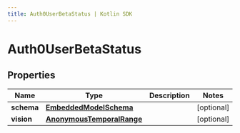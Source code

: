 ```yaml
---
title: Auth0UserBetaStatus | Kotlin SDK
---
```



# Auth0UserBetaStatus

## Properties
Name | Type | Description | Notes
------------ | ------------- | ------------- | -------------
**schema** | [**EmbeddedModelSchema**](EmbeddedModelSchema) |  |  [optional]
**vision** | [**AnonymousTemporalRange**](AnonymousTemporalRange) |  |  [optional]




